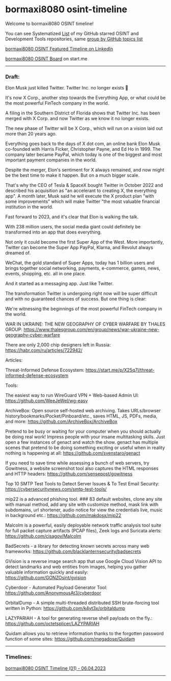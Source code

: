 # bormaxi8080 osint-timeline


Welcome to bormaxi8080 OSINT timeline!

You can see Systematized [List](https://github.com/bormaxi8080/github-starred-repos-builder/blob/main/starred_repos.md) of my GitHub starred OSINT and Development Tools repositories, same [group by GitHub topics list](https://github.com/bormaxi8080/starred)

[bormaxi8080 OSINT Featured Timeline on LinkedIn](https://www.linkedin.com/in/maxim-marshak/details/featured/)

[bormaxi8080 OSINT Board](https://start.me/p/X2G0DB/bormaxi8080-osint-board) on start.me

----

### Draft:

Elon Musk just killed Twitter. Twitter Inc. no longer exists 🤯  
  
It's now X Corp., another step towards the Everything App, or what could be the most powerful FinTech company in the world.  
  
A filing in the Southern District of Florida shows that Twitter Inc. has been merged with X Corp. and now Twitter as we know it no longer exists.  
  
The new phase of Twitter will be X Corp., which will run on a vision laid out more than 20 years ago.  
  
Everything goes back to the days of X dot com, an online bank Elon Musk co-founded with Harris Ficker, Christopher Payne, and Ed Ho in 1999. The company later became PayPal, which today is one of the biggest and most important payment companies in the world.  
  
Despite the merger, Elon's sentiment for X always remained, and now might be the best time to make it happen. But on a much bigger scale.  
  
That's why the CEO of Tesla & SpaceX bought Twitter in October 2022 and described his acquisition as "an accelerant to creating X, the everything app". A month later, Musk said he will execute the X product plan "with some improvements" which will make Twitter "the most valuable financial institution in the world.  
  
Fast forward to 2023, and it's clear that Elon is walking the talk.  
  
With 238 million users, the social media giant could definitely be transformed into an app that does everything.  
  
Not only it could become the first Super App of the West. More importantly, Twitter can become the Super App PayPal, Klarna, and Revolut always dreamed of.  
  
WeChat, the gold standard of Super Apps, today has 1 billion users and brings together social networking, payments, e-commerce, games, news, events, shopping, etc. all in one place.  
  
And it started as a messaging app. Just like Twitter.  
  
The transformation Twitter is undergoing right now will be super difficult and with no guaranteed chances of success. But one thing is clear:  
  
We're witnessing the beginnings of the most powerful FinTech company in the world.


WAR IN UKRAINE: THE NEW GEOGRAPHY OF CYBER WARFARE BY THALES GROUP: https://www.thalesgroup.com/en/group/news/war-ukraine-new-geography-cyber-warfare

There are only 2,000 chip designers left in Russia: https://habr.com/ru/articles/722942/

Articles:

Threat-Informed Defense Ecosystem: https://start.me/p/X25q7l/threat-informed-defense-ecosystem

Tools:

The easiest way to run WireGuard VPN + Web-based Admin UI: https://github.com/WeeJeWel/wg-easy

ArchiveBox: Open source self-hosted web archiving. Takes URLs/browser history/bookmarks/Pocket/Pinboard/etc., saves HTML, JS, PDFs, media, and more: https://github.com/ArchiveBox/ArchiveBox

Pretend to be busy or waiting for your computer when you should actually be doing real work! Impress people with your insane multitasking skills. Just open a few instances of genact and watch the show. genact has multiple scenes that pretend to be doing something exciting or useful when in reality nothing is happening at all: https://github.com/svenstaro/genact

If you need to save time while assessing a bunch of web servers, try Gowitness, a website screenshot tool also captures the HTML responses and HTTP headers: https://github.com/sensepost/gowitness

Top 10 SMTP Test Tools to Detect Server Issues & To Test Email Security: https://cybersecuritynews.com/smtp-test-tools/


mip22 is a advanced phishing tool. ### 83 default websites, clone any site with manual method, add any site with customize method, mask link with subdomains, url shortener, audio notice for view the credentials live, music in background etc.: https://github.com/makdosx/mip22

Malcolm is a powerful, easily deployable network traffic analysis tool suite for full packet capture artifacts (PCAP files), Zeek logs and Suricata alerts: https://github.com/cisagov/Malcolm

BadSecrets - a library for detecting known secrets across many web frameworks: https://github.com/blacklanternsecurity/badsecrets

GVision is a reverse image search app that use Google Cloud Vision API to detect landmarks and web entities from images, helping you gather valuable information quickly and easily: https://github.com/GONZOsint/gvision

Cyberdoor - Automated Payload Generator Tool: https://github.com/AnonymousAt3/cyberdoor

OrbitalDump - A simple multi-threaded distributed SSH brute-forcing tool written in Python: https://github.com/k4yt3x/orbitaldump

LAZYPARIAH - A tool for generating reverse shell payloads on the fly.: https://github.com/octetsplicer/LAZYPARIAH

Quidam allows you to retrieve information thanks to the forgotten password function of some sites: https://github.com/megadose/Quidam



----

### Timelines:

[bormaxi8080 OSINT Timeline (01) - 06.04.2023](bormaxi8080-osint-timeline_06.04.2023.md)


----

